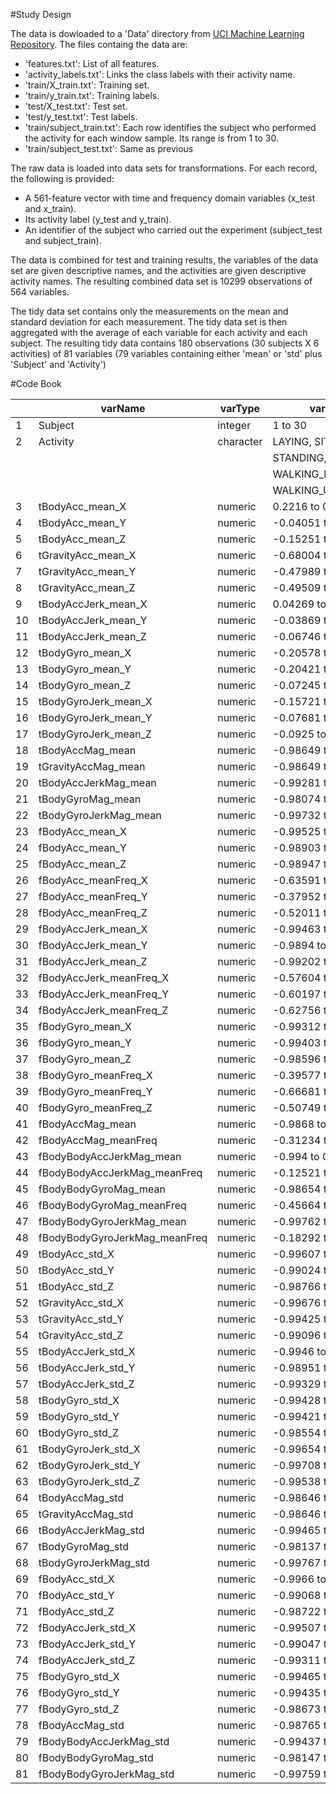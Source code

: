 
#Study Design

The data is dowloaded to a 'Data' directory from [UCI Machine Learning Repository](http://archive.ics.uci.edu/ml/datasets/Human+Activity+Recognition+Using+Smartphones).  The files containg the data are:

- 'features.txt': List of all features.
- 'activity_labels.txt': Links the class labels with their activity name.
- 'train/X_train.txt': Training set.
- 'train/y_train.txt': Training labels.
- 'test/X_test.txt': Test set.
- 'test/y_test.txt': Test labels.
- 'train/subject_train.txt': Each row identifies the subject who performed the activity for each window sample. Its range is from 1 to 30. 
- 'train/subject_test.txt': Same as previous

The raw data is loaded into data sets for transformations.  For each record, the following is provided:
 
- A 561-feature vector with time and frequency domain variables (x_test and x_train).
- Its activity label (y_test and y_train).
- An identifier of the subject who carried out the experiment (subject_test and subject_train).

The data is combined for test and training results, the variables of the data set are given descriptive names, and the activities are given descriptive activity names.  The resulting combined data set is 10299 observations of 564 variables.

The tidy data set contains only the measurements on the mean and standard deviation for each measurement.  The tidy data set is then aggregated with the average of each variable for each activity and each subject.  The resulting tidy data contains 180 observations (30 subjects X 6 activities) of 81 variables (79 variables containing either 'mean' or 'std' plus 'Subject' and 'Activity')

#Code Book

|   |varName 						|varType 	|varRange				|
|---|-------------------------------|-----------|-----------------------|
|1 	|Subject 						|integer 	|1 to 30				|
|2 	|Activity 						|character	|LAYING, SITTING,		|
|	|								|			|STANDING, WALKING, 	|
|	|								|			|WALKING_DOWNSTAIRS, 	|
|   |								|			|WALKING_UPSTAIRS		|
|3 	|tBodyAcc_mean_X 				|numeric 	|0.2216 to 0.30146		|
|4 	|tBodyAcc_mean_Y 				|numeric 	|-0.04051 to -0.00131	|
|5 	|tBodyAcc_mean_Z 				|numeric 	|-0.15251 to -0.07538	|
|6 	|tGravityAcc_mean_X 			|numeric 	|-0.68004 to 0.97451	|
|7 	|tGravityAcc_mean_Y 			|numeric 	|-0.47989 to 0.95659	|
|8 	|tGravityAcc_mean_Z 			|numeric 	|-0.49509 to 0.95787	|
|9 	|tBodyAccJerk_mean_X 			|numeric 	|0.04269 to 0.13019		|
|10 |tBodyAccJerk_mean_Y 			|numeric 	|-0.03869 to 0.05682	|
|11 |tBodyAccJerk_mean_Z 			|numeric 	|-0.06746 to 0.03805	|
|12 |tBodyGyro_mean_X 				|numeric 	|-0.20578 to 0.1927		|
|13 |tBodyGyro_mean_Y 				|numeric 	|-0.20421 to 0.02747	|
|14 |tBodyGyro_mean_Z 				|numeric 	|-0.07245 to 0.1791		|
|15 |tBodyGyroJerk_mean_X 			|numeric 	|-0.15721 to -0.02209	|
|16 |tBodyGyroJerk_mean_Y 			|numeric 	|-0.07681 to -0.0132	|
|17 |tBodyGyroJerk_mean_Z 			|numeric 	|-0.0925 to -0.00694	|
|18 |tBodyAccMag_mean 				|numeric 	|-0.98649 to 0.6446		|
|19 |tGravityAccMag_mean 			|numeric 	|-0.98649 to 0.6446		|
|20 |tBodyAccJerkMag_mean 			|numeric 	|-0.99281 to 0.43449	|
|21 |tBodyGyroMag_mean 				|numeric 	|-0.98074 to 0.418		|
|22 |tBodyGyroJerkMag_mean 			|numeric 	|-0.99732 to 0.08758	|
|23 |fBodyAcc_mean_X 				|numeric 	|-0.99525 to 0.53701	|
|24 |fBodyAcc_mean_Y 				|numeric 	|-0.98903 to 0.52419	|
|25 |fBodyAcc_mean_Z 				|numeric 	|-0.98947 to 0.28074	|
|26 |fBodyAcc_meanFreq_X 			|numeric 	|-0.63591 to 0.15912	|
|27 |fBodyAcc_meanFreq_Y 			|numeric 	|-0.37952 to 0.46653	|
|28 |fBodyAcc_meanFreq_Z 			|numeric 	|-0.52011 to 0.40253	|
|29 |fBodyAccJerk_mean_X 			|numeric 	|-0.99463 to 0.47432	|
|30 |fBodyAccJerk_mean_Y 			|numeric 	|-0.9894 to 0.27672		|
|31 |fBodyAccJerk_mean_Z 			|numeric 	|-0.99202 to 0.15778	|
|32 |fBodyAccJerk_meanFreq_X 		|numeric 	|-0.57604 to 0.33145	|
|33 |fBodyAccJerk_meanFreq_Y 		|numeric 	|-0.60197 to 0.19568	|
|34 |fBodyAccJerk_meanFreq_Z 		|numeric 	|-0.62756 to 0.23011	|
|35 |fBodyGyro_mean_X 				|numeric 	|-0.99312 to 0.47496	|
|36 |fBodyGyro_mean_Y 				|numeric 	|-0.99403 to 0.32882	|
|37 |fBodyGyro_mean_Z 				|numeric 	|-0.98596 to 0.49241	|
|38 |fBodyGyro_meanFreq_X 			|numeric 	|-0.39577 to 0.24921	|
|39 |fBodyGyro_meanFreq_Y 			|numeric 	|-0.66681 to 0.27314	|
|40 |fBodyGyro_meanFreq_Z 			|numeric 	|-0.50749 to 0.37707	|
|41 |fBodyAccMag_mean 				|numeric 	|-0.9868 to 0.58664		|
|42 |fBodyAccMag_meanFreq 			|numeric 	|-0.31234 to 0.43585	|
|43 |fBodyBodyAccJerkMag_mean 		|numeric 	|-0.994 to 0.5384		|
|44 |fBodyBodyAccJerkMag_meanFreq 	|numeric 	|-0.12521 to 0.48809	|
|45 |fBodyBodyGyroMag_mean 			|numeric 	|-0.98654 to 0.20398	|
|46 |fBodyBodyGyroMag_meanFreq 		|numeric 	|-0.45664 to 0.40952	|
|47 |fBodyBodyGyroJerkMag_mean 		|numeric 	|-0.99762 to 0.14662	|
|48 |fBodyBodyGyroJerkMag_meanFreq 	|numeric 	|-0.18292 to 0.4263		|
|49 |tBodyAcc_std_X 				|numeric 	|-0.99607 to 0.62692	|
|50 |tBodyAcc_std_Y 				|numeric 	|-0.99024 to 0.61694	|
|51 |tBodyAcc_std_Z 				|numeric 	|-0.98766 to 0.60902	|
|52 |tGravityAcc_std_X 				|numeric 	|-0.99676 to -0.82955	|
|53 |tGravityAcc_std_Y 				|numeric 	|-0.99425 to -0.64358	|
|54 |tGravityAcc_std_Z 				|numeric 	|-0.99096 to -0.61016	|
|55 |tBodyAccJerk_std_X 			|numeric 	|-0.9946 to 0.54427		|
|56 |tBodyAccJerk_std_Y 			|numeric 	|-0.98951 to 0.35531	|
|57 |tBodyAccJerk_std_Z 			|numeric 	|-0.99329 to 0.03102	|
|58 |tBodyGyro_std_X 				|numeric 	|-0.99428 to 0.26766	|
|59 |tBodyGyro_std_Y 				|numeric 	|-0.99421 to 0.47652	|
|60 |tBodyGyro_std_Z 				|numeric 	|-0.98554 to 0.56488	|
|61 |tBodyGyroJerk_std_X 			|numeric 	|-0.99654 to 0.17915	|
|62 |tBodyGyroJerk_std_Y 			|numeric 	|-0.99708 to 0.29595	|
|63 |tBodyGyroJerk_std_Z 			|numeric 	|-0.99538 to 0.19321	|
|64 |tBodyAccMag_std 				|numeric 	|-0.98646 to 0.42841	|
|65 |tGravityAccMag_std 			|numeric 	|-0.98646 to 0.42841	|
|66 |tBodyAccJerkMag_std 			|numeric 	|-0.99465 to 0.45061	|
|67 |tBodyGyroMag_std 				|numeric 	|-0.98137 to 0.29998	|
|68 |tBodyGyroJerkMag_std 			|numeric 	|-0.99767 to 0.25017	|
|69 |fBodyAcc_std_X 				|numeric 	|-0.9966 to 0.65851		|
|70 |fBodyAcc_std_Y 				|numeric 	|-0.99068 to 0.56019	|
|71 |fBodyAcc_std_Z 				|numeric 	|-0.98722 to 0.68712	|
|72 |fBodyAccJerk_std_X 			|numeric 	|-0.99507 to 0.4768		|
|73 |fBodyAccJerk_std_Y 			|numeric 	|-0.99047 to 0.34977	|
|74 |fBodyAccJerk_std_Z 			|numeric 	|-0.99311 to -0.00624	|
|75 |fBodyGyro_std_X 				|numeric 	|-0.99465 to 0.19661	|
|76 |fBodyGyro_std_Y 				|numeric 	|-0.99435 to 0.64623	|
|77 |fBodyGyro_std_Z 				|numeric 	|-0.98673 to 0.52245	|
|78 |fBodyAccMag_std 				|numeric 	|-0.98765 to 0.17868	|
|79 |fBodyBodyAccJerkMag_std 		|numeric 	|-0.99437 to 0.31635	|
|80 |fBodyBodyGyroMag_std 			|numeric 	|-0.98147 to 0.23666	|
|81 |fBodyBodyGyroJerkMag_std 		|numeric 	|-0.99759 to 0.28783	|
